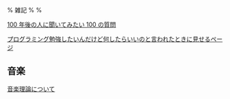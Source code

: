 % 雑記
%
%

[100 年後の人に聞いてみたい 100 の質問](./QuestionsFor2121/)

[プログラミング勉強したいんだけど何したらいいのと言われたときに見せるページ](./Programing/)

## 音楽

[音楽理論について](./Music/MusicTheory/)
